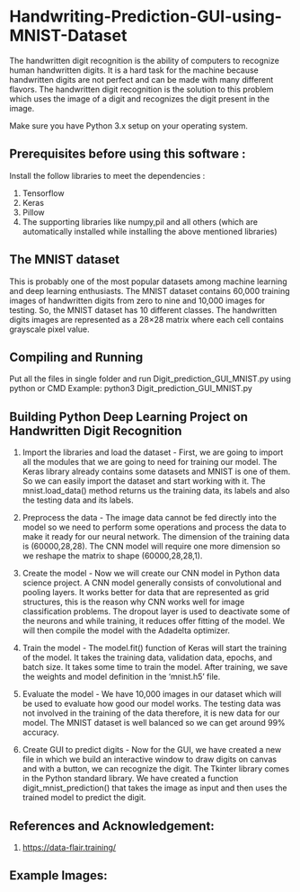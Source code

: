 # Handwriting-Prediction-GUI-using-MNIST-Dataset

The handwritten digit recognition is the ability of computers to recognize human handwritten digits. It is a hard task for the machine because handwritten digits are not perfect and can be made with many different flavors. The handwritten digit recognition is the solution to this problem which uses the image of a digit and recognizes the digit present in the image.

Make sure you have Python 3.x setup on your operating system.

## Prerequisites before using this software :

Install the follow libraries to meet the dependencies :
1. Tensorflow
2. Keras
3. Pillow
4. The supporting libraries like numpy,pil and all others (which are automatically installed while installing the above mentioned libraries)

## The MNIST dataset
This is probably one of the most popular datasets among machine learning and deep learning enthusiasts. The MNIST dataset contains 60,000 training images of handwritten digits from zero to nine and 10,000 images for testing. So, the MNIST dataset has 10 different classes. The handwritten digits images are represented as a 28×28 matrix where each cell contains grayscale pixel value.

## Compiling and Running
Put all the files in single folder and run Digit_prediction_GUI_MNIST.py using python or CMD
Example: python3 Digit_prediction_GUI_MNIST.py


## Building Python Deep Learning Project on Handwritten Digit Recognition

1. Import the libraries and load the dataset - First, we are going to import all the modules that we are going to need for training our model. The Keras library already contains some datasets and MNIST is one of them. So we can easily import the dataset and start working with it. The mnist.load_data() method returns us the training data, its labels and also the testing data and its labels.

2. Preprocess the data - The image data cannot be fed directly into the model so we need to perform some operations and process the data to make it ready for our neural network. The dimension of the training data is (60000,28,28). The CNN model will require one more dimension so we reshape the matrix to shape (60000,28,28,1).

3. Create the model - Now we will create our CNN model in Python data science project. A CNN model generally consists of convolutional and pooling layers. It works better for data that are represented as grid structures, this is the reason why CNN works well for image classification problems. The dropout layer is used to deactivate some of the neurons and while training, it reduces offer fitting of the model. We will then compile the model with the Adadelta optimizer.

4. Train the model - The model.fit() function of Keras will start the training of the model. It takes the training data, validation data, epochs, and batch size. It takes some time to train the model. After training, we save the weights and model definition in the ‘mnist.h5’ file.

5. Evaluate the model - We have 10,000 images in our dataset which will be used to evaluate how good our model works. The testing data was not involved in the training of the data therefore, it is new data for our model. The MNIST dataset is well balanced so we can get around 99% accuracy.

6. Create GUI to predict digits - Now for the GUI, we have created a new file in which we build an interactive window to draw digits on canvas and with a button, we can recognize the digit. The Tkinter library comes in the Python standard library. We have created a function digit_mnist_prediction() that takes the image as input and then uses the trained model to predict the digit.

## References and Acknowledgement:
1. https://data-flair.training/

## Example Images:
